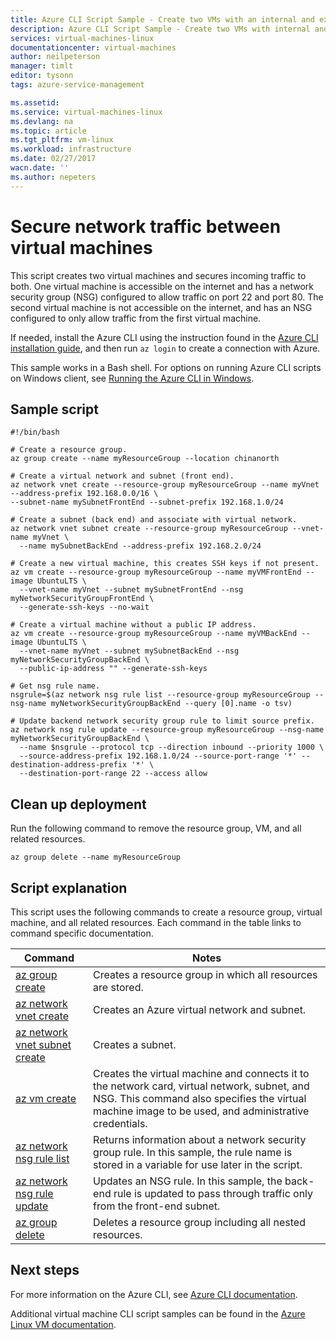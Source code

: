 ```yaml
---
title: Azure CLI Script Sample - Create two VMs with an internal and external NSG | Azure
description: Azure CLI Script Sample - Create two VMs with internal and external NSG
services: virtual-machines-linux
documentationcenter: virtual-machines
author: neilpeterson
manager: timlt
editor: tysonn
tags: azure-service-management

ms.assetid:
ms.service: virtual-machines-linux
ms.devlang: na
ms.topic: article
ms.tgt_pltfrm: vm-linux
ms.workload: infrastructure
ms.date: 02/27/2017
wacn.date: ''
ms.author: nepeters
---
```


# Secure network traffic between virtual machines

This script creates two virtual machines and secures incoming traffic to both. One virtual machine is accessible on the internet and has a network security group (NSG) configured to allow traffic on port 22 and port 80. The second virtual machine is not accessible on the internet, and has an NSG configured to only allow traffic from the first virtual machine. 

If needed, install the Azure CLI using the instruction found in the [Azure CLI installation guide](https://docs.microsoft.com/cli/azure/install-azure-cli), and then run `az login` to create a connection with Azure.

This sample works in a Bash shell. For options on running Azure CLI scripts on Windows client, see [Running the Azure CLI in Windows](../virtual-machines-windows-cli-options.md).

## Sample script

```azurecli
#!/bin/bash

# Create a resource group.
az group create --name myResourceGroup --location chinanorth

# Create a virtual network and subnet (front end).
az network vnet create --resource-group myResourceGroup --name myVnet --address-prefix 192.168.0.0/16 \
--subnet-name mySubnetFrontEnd --subnet-prefix 192.168.1.0/24

# Create a subnet (back end) and associate with virtual network. 
az network vnet subnet create --resource-group myResourceGroup --vnet-name myVnet \
  --name mySubnetBackEnd --address-prefix 192.168.2.0/24

# Create a new virtual machine, this creates SSH keys if not present.
az vm create --resource-group myResourceGroup --name myVMFrontEnd --image UbuntuLTS \
  --vnet-name myVnet --subnet mySubnetFrontEnd --nsg myNetworkSecurityGroupFrontEnd \
  --generate-ssh-keys --no-wait

# Create a virtual machine without a public IP address.
az vm create --resource-group myResourceGroup --name myVMBackEnd --image UbuntuLTS \
  --vnet-name myVnet --subnet mySubnetBackEnd --nsg myNetworkSecurityGroupBackEnd \
  --public-ip-address "" --generate-ssh-keys

# Get nsg rule name.
nsgrule=$(az network nsg rule list --resource-group myResourceGroup --nsg-name myNetworkSecurityGroupBackEnd --query [0].name -o tsv)

# Update backend network security group rule to limit source prefix.
az network nsg rule update --resource-group myResourceGroup --nsg-name myNetworkSecurityGroupBackEnd \
  --name $nsgrule --protocol tcp --direction inbound --priority 1000 \
  --source-address-prefix 192.168.1.0/24 --source-port-range '*' --destination-address-prefix '*' \
  --destination-port-range 22 --access allow
```

## Clean up deployment 

Run the following command to remove the resource group, VM, and all related resources.

```azurecli
az group delete --name myResourceGroup
```

## Script explanation

This script uses the following commands to create a resource group, virtual machine, and all related resources. Each command in the table links to command specific documentation.

| Command | Notes |
|---|---|
| [az group create](https://docs.microsoft.com/cli/azure/group#create) | Creates a resource group in which all resources are stored. |
| [az network vnet create](https://docs.microsoft.com/cli/azure/network/vnet#create) | Creates an Azure virtual network and subnet. |
| [az network vnet subnet create](https://docs.microsoft.com/cli/azure/network/vnet/subnet#create) | Creates a subnet. |
| [az vm create](https://docs.microsoft.com/cli/azure/vm#create) | Creates the virtual machine and connects it to the network card, virtual network, subnet, and NSG. This command also specifies the virtual machine image to be used, and administrative credentials.  |
| [az network nsg rule list](https://docs.microsoft.com/cli/azure/network/nsg/rule#list) | Returns information about a network security group rule. In this sample, the rule name is stored in a variable for use later in the script. |
| [az network nsg rule update](https://docs.microsoft.com/cli/azure/network/nsg/rule#update) | Updates an NSG rule. In this sample, the back-end rule is updated to pass through traffic only from the front-end subnet. |
| [az group delete](https://docs.microsoft.com/cli/azure/vm/extension#set) | Deletes a resource group including all nested resources. |

## Next steps

For more information on the Azure CLI, see [Azure CLI documentation](https://docs.microsoft.com/cli/azure/overview).

Additional virtual machine CLI script samples can be found in the [Azure Linux VM documentation](../virtual-machines-linux-cli-samples.md?toc=%2fazure%2fvirtual-machines%2flinux%2ftoc.json).